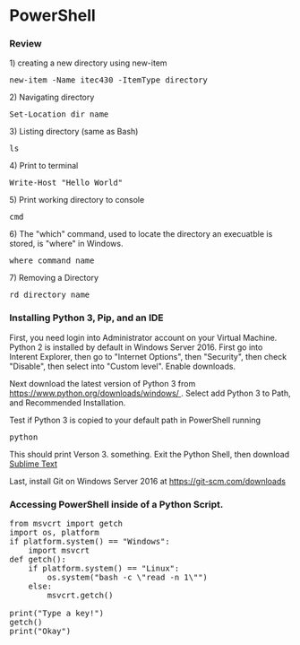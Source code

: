  <h1>PowerShell</h1>
<h3>Review</h3>

<p>1) creating a new directory using new-item</p>

<pre>
new-item -Name itec430 -ItemType directory 
</pre>

<p>2) Navigating directory</p>

<pre>
Set-Location dir_name
</pre>

<p>3) Listing directory (same as Bash)</p>

<pre>
ls
</pre>

<p>4) Print to terminal</p>

<pre>
Write-Host "Hello World"
</pre>

<p>5) Print working directory to console</p>
<pre>
cmd
</pre>

<p>6) The "which" command, used to locate the directory an execuatble is stored, is "where" in Windows.</p>

<pre>
where command_name
</pre>


<p>7) Removing a Directory</p>
<pre>
rd directory_name
</pre>


<h3>Installing Python 3, Pip, and an IDE</h3>
<p>First, you need login into Administrator account on your Virtual Machine.  Python 2 is installed by default in Windows Server 2016.  First go into Interent Explorer, then go to "Internet Options", then "Security", then check "Disable", then select into "Custom level".  Enable downloads.
</p>

<p>
Next download the latest version of Python 3 from <a href="https://www.python.org/downloads/windows/"> https://www.python.org/downloads/windows/ </a>. Select add Python 3 to Path, and Recommended Installation.
</p>

<p>
Test if Python 3 is copied to your default path in PowerShell running
</p>

<pre>
python
</pre>

<p>This should print Verson 3. something.  Exit the Python Shell, then download <a href="https://www.sublimetext.com/">Sublime Text</a> </p>

<p>Last, install Git on Windows Server 2016 at <a href="https://git-scm.com/downloads">https://git-scm.com/downloads</a> </p>


<h3>Accessing PowerShell inside of a Python Script.</h3>

<pre>
from msvcrt import getch
import os, platform
if platform.system() == "Windows":
    import msvcrt
def getch():
    if platform.system() == "Linux":
        os.system("bash -c \"read -n 1\"")
    else:
        msvcrt.getch()

print("Type a key!")
getch()
print("Okay")	
</pre>